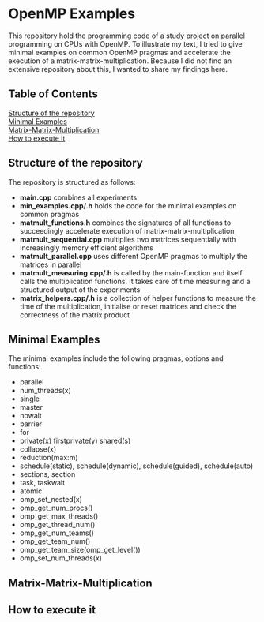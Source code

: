 # OpenMP Examples
This repository hold the programming code of a study project on parallel programming on CPUs with OpenMP. To illustrate my text, I tried to give minimal examples on common OpenMP pragmas and accelerate the execution of a matrix-matrix-multiplication. Because I did not find an extensive repository about this, I wanted to share my findings here.

## Table of Contents
[Structure of the repository](#structure)  
[Minimal Examples](#expls)  
[Matrix-Matrix-Multiplication](#mult)  
[How to execute it](#exec)  


## Structure of the repository
<a name="structure"/>
The repository is structured as follows:

- **main.cpp** combines all experiments
- **min_examples.cpp/.h** holds the code for the minimal examples on common pragmas
- **matmult_functions.h** combines the signatures of all functions to succeedingly accelerate execution of matrix-matrix-multiplication
- **matmult_sequential.cpp** multiplies two matrices sequentially with increasingly memory efficient algorithms
- **matmult_parallel.cpp** uses different OpenMP pragmas to multiply the matrices in parallel
- **matmult_measuring.cpp/.h** is called by the main-function and itself calls the multiplication functions. It takes care of time measuring and a structured output of the experiments
- **matrix_helpers.cpp/.h** is a collection of helper functions to measure the time of the multiplication, initialise or reset matrices and check the correctness of the matrix product

## Minimal Examples
<a name="expls"/>
The minimal examples include the following pragmas, options and functions:

- parallel
- num_threads(x)
- single
- master
- nowait
- barrier
- for
- private(x) firstprivate(y) shared(s)
- collapse(x)
- reduction(max:m)
- schedule(static), schedule(dynamic), schedule(guided), schedule(auto)
- sections, section
- task, taskwait
- atomic
- omp_set_nested(x)
- omp_get_num_procs()
- omp_get_max_threads()
- omp_get_thread_num()
- omp_get_num_teams()
- omp_get_team_num()
- omp_get_team_size(omp_get_level())
- omp_set_num_threads(x)

## Matrix-Matrix-Multiplication
<a name="mult"/>

## How to execute it
<a name="exec"/>
